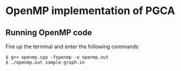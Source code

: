 # OpenMP implementation of PGCA

## Running OpenMP code

Fire up the terminal and enter the following commands

```
$ g++ openmp.cpp -fopenmp -o openmp.out
$ ./openmp.out sample-graph.in
```